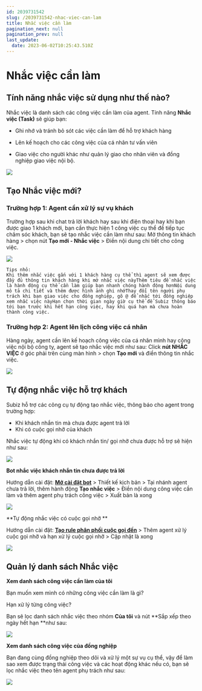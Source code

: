 ```yaml
---
id: 2039731542
slug: /2039731542-nhac-viec-can-lam
title: Nhắc việc cần làm
pagination_next: null
pagination_prev: null
last_update:
  date: 2023-06-02T10:25:43.510Z
---
```


# Nhắc việc cần làm

## Tính năng nhắc việc sử dụng như thế nào?


Nhắc việc là danh sách các công việc cần làm của agent. Tính năng **Nhắc việc (Task)** sẽ giúp bạn:

+ Ghi nhớ và tránh bỏ sót các việc cần làm để hỗ trợ khách hàng

+ Lên kế hoạch cho các công việc của cá nhân tư vấn viên

+ Giao việc cho người khác như quản lý giao cho nhân viên và đồng nghiệp giao việc nội bộ.


![](https://vcdn.subiz-cdn.com/file/e4ceecc84f3ffff2dffd36267e4a6b9afdb8ce33f55cc5345097eb0889df63b6_acpxkgumifuoofoosble)





## Tạo Nhắc việc mới? 

### Trường hợp 1: Agent cần xử lý sự vụ khách


Trường hợp sau khi chat trả lời khách hay sau khi điện thoại hay khi bạn được giao 1 khách mới, bạn cần thực hiện 1 công việc cụ thể để tiếp tục chăm sóc khách, bạn sẽ tạo nhắc việc cần làm như sau: Mở thông tin khách hàng > chọn nút **Tạo mới - Nhắc việc** > Điền nội dung chi tiết cho công việc.


![](https://vcdn.subiz-cdn.com/file/138ac05aa78970ab2e1c1d1c3934d157acfb6b6d570ce472ffe064f0bae57e5f_acpxkgumifuoofoosble)



```
Tips nhỏ: 
Khi thêm nhắc việc gắn với 1 khách hàng cụ thể thì agent sẽ xem được đầy đủ thông tin khách hàng khi mở nhắc việc nàyThêm tiêu đề nhắc việc là hành động cụ thể cần làm giúp bạn nhanh chóng hành động hơnNội dung mô tả chi tiết và thêm được hình ảnh ghi nhớThay đổi tên người phụ trách khi bạn giao việc cho đồng nghiệp, gõ @ để nhắc tới đồng nghiệp xem nhắc việc nàyHạn chọn thời gian ngày giờ cụ thể để Subiz thông báo tới bạn trước khi hết hạn công việc, hay khi quá hạn mà chưa hoàn thành công việc.
```

### Trường hợp 2: Agent lên lịch công việc cá nhân


Hàng ngày, agent cần lên kế hoạch công việc của cá nhân mình hay công việc nội bộ công ty, agent sẽ tạo nhắc việc mới như sau: Click **nút NHẮC VIỆC** ở góc phải trên cùng màn hình > chọn **Tạo mới** và điền thông tin nhắc việc.


![](https://vcdn.subiz-cdn.com/file/5be0b987ecd316d73224ede4af20b097fb9ebd363a2fe68bb9ea7c8009b3b3ac_acpxkgumifuoofoosble)



## Tự động nhắc việc hỗ trợ khách


Subiz hỗ trợ các công cụ tự động tạo nhắc việc, thông báo cho agent trong trường hợp:

- Khi khách nhắn tin mà chưa được agent trả lời
- Khi có cuộc gọi nhỡ của khách

Nhắc việc tự động khi có khách nhắn tin/ gọi nhỡ chưa được hỗ trợ sẽ hiện như sau: 


![](https://vcdn.subiz-cdn.com/file/625128fc1dd908f5e99097af0b56d6849d69bec560c2f3572ddc629e20a8e183_acpxkgumifuoofoosble)








**Bot nhắc việc khách nhắn tin chưa được trả lời**

Hướng dẫn cài đặt: **[Mở cài đặt bot](https://app.subiz.com.vn/bots)** > Thiết kế kịch bản > Tại nhánh agent chưa trả lời, thêm hành động **Tạo nhắc việc** > Điền nội dung công việc cần làm và thêm agent phụ trách công việc > Xuất bản là xong




![](https://vcdn.subiz-cdn.com/file/061b3704f3f7236c2034618992d79bcdea909858658124e23b4bd04ff6cc7ed1_acpxkgumifuoofoosble)






**Tự động nhắc việc có cuộc gọi nhỡ **

Hướng dẫn cài đặt: **[Tạo rule phân phối cuộc gọi đến](https://app.subiz.com.vn/settings/rule-setting)** > Thêm agent xử lý cuộc gọi nhỡ và hạn xử lý cuộc gọi nhỡ > Cập nhật là xong




![](https://vcdn.subiz-cdn.com/file/541e9a8a4a3a99e1715d291214781c3999024a00e8fbefe3dd8b9300e8f7cf7d_acpxkgumifuoofoosble)





## Quản lý danh sách Nhắc việc


**Xem danh sách công việc cần làm của tôi**



Bạn muốn xem mình có những công việc cần làm là gì?

Hạn xử lý từng công việc?

Bạn sẽ lọc danh sách nhắc việc theo nhóm **Của tôi** và nút **Sắp xếp theo ngày hết hạn **như sau:




![](https://vcdn.subiz-cdn.com/file/67e68041a5c4da8ac377af962324c234dd0447ba0f126e909bdb58e40d26c61a_acpxkgumifuoofoosble)




**Xem danh sách công việc của đồng nghiệp**

Bạn đang cùng đồng nghiệp theo dõi và xử lý một sự vụ cụ thể, vậy để làm sao xem được trạng thái công việc và các hoạt động khác nếu có, bạn sẽ lọc nhắc việc theo tên agent phụ trách như sau:




![](https://vcdn.subiz-cdn.com/file/37098419ea15cbec818cb043c6cc5259956081df9102adb9577889c07b27fc6f_acpxkgumifuoofoosble)